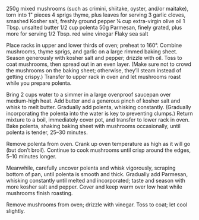 250g mixed mushrooms (such as crimini, shiitake, oyster, and/or maitake), torn into 1" pieces
4 sprigs thyme, plus leaves for serving
3 garlic cloves, smashed
Kosher salt, freshly ground pepper
¼ cup extra-virgin olive oil
1 Tbsp. unsalted butter
1/2 cup polenta
50g Parmesan, finely grated, plus more for serving
1/2 Tbsp. red wine vinegar
Flaky sea salt

Place racks in upper and lower thirds of oven; preheat to 160°. Combine mushrooms, thyme sprigs, and garlic on a large rimmed baking sheet. Season generously with kosher salt and pepper; drizzle with oil. Toss to coat mushrooms, then spread out in an even layer. (Make sure not to crowd the mushrooms on the baking sheet; otherwise, they’ll steam instead of getting crispy.) Transfer to upper rack in oven and let mushrooms roast while you prepare polenta.

Bring 2 cups water to a simmer in a large ovenproof saucepan over medium-high heat. Add butter and a generous pinch of kosher salt and whisk to melt butter. Gradually add polenta, whisking constantly. (Gradually incorporating the polenta into the water is key to preventing clumps.) Return mixture to a boil, immediately cover pot, and transfer to lower rack in oven. Bake polenta, shaking baking sheet with mushrooms occasionally, until polenta is tender, 25–30 minutes.


Remove polenta from oven. Crank up oven temperature as high as it will go (but don’t broil). Continue to cook mushrooms until crisp around the edges, 5–10 minutes longer.


Meanwhile, carefully uncover polenta and whisk vigorously, scraping bottom of pan, until polenta is smooth and thick. Gradually add Parmesan, whisking constantly until melted and incorporated; taste and season with more kosher salt and pepper. Cover and keep warm over low heat while mushrooms finish roasting.


Remove mushrooms from oven; drizzle with vinegar. Toss to coat; let cool slightly.

